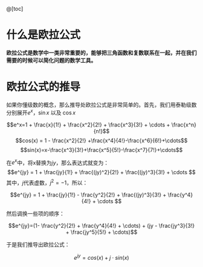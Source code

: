 
@[toc]

# 什么是欧拉公式
**欧拉公式是数学中一类非常重要的，能够把三角函数和复数联系在一起，并在我们需要的时候可以简化问题的数学工具。**

# 欧拉公式的推导

如果你懂级数的概念，那么推导处欧拉公式是非常简单的。首先，我们用泰勒级数分别展开$e^x$，$\sin x$ 以及 $\cos x$

$$e^x=1 + \frac{x}{1!} + \frac{x^2}{2!} + \frac{x^3}{3!} + \cdots + \frac{x^n}{n!}$$
$$cos(x) = 1 - \frac{x^2}{2!} +\frac{x^4}{4!}-\frac{x^6}{6!}+\cdots$$
$$sin(x)=x-\frac{x^3}{3!}+\frac{x^5}{5!}-\frac{x^7}{7!}+\cdots$$

在$e^x$中，将x替换为$jy$，那么表达式就变为：$$e^{jy} = 1 +  \frac{jy}{1!} + \frac{(jy)^2}{2!} + \frac{(jy)^3}{3!} + \cdots $$其中，$j$代表虚数，$j^2 = -1$，所以：

$$e^{jy} = 1 +  \frac{jy}{1!} - \frac{y^2}{2!} + \frac{(jy)^3}{3!} + \frac{y^4}{4!} + \cdots $$

然后调换一些项的顺序：

$$e^{jy}=(1- \frac{y^2}{2!}  + \frac{y^4}{4!}  + \cdots) + (jy - \frac{jy^3}{3!} + \frac{jy^5}{5!} + \cdots)$$

于是我们推导出欧拉公式：

$$e^{jy} = cos(x) + j \cdot sin(x)$$